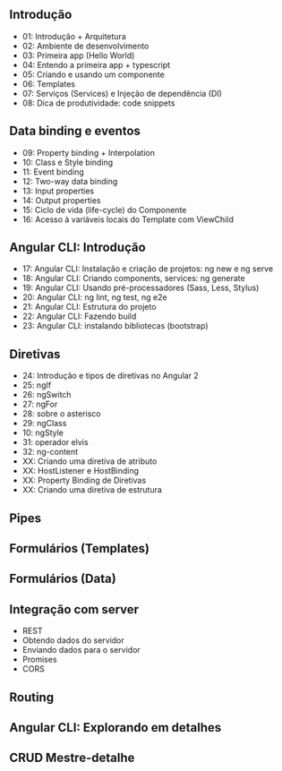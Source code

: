 ## Introdução
* 01: Introdução + Arquitetura
* 02: Ambiente de desenvolvimento
* 03: Primeira app (Hello World)
* 04: Entendo a primeira app + typescript
* 05: Criando e usando um componente
* 06: Templates
* 07: Serviços (Services) e Injeção de dependência (DI)
* 08: Dica de produtividade: code snippets

## Data binding e eventos
* 09: Property binding + Interpolation
* 10: Class e Style binding
* 11: Event binding
* 12: Two-way data binding
* 13: Input properties
* 14: Output properties
* 15: Ciclo de vida (life-cycle) do Componente
* 16: Acesso à variáveis locais do Template com ViewChild

## Angular CLI: Introdução
* 17: Angular CLI: Instalação e criação de projetos: ng new e ng serve
* 18: Angular CLI: Criando components, services: ng generate
* 19: Angular CLI: Usando pré-processadores (Sass, Less, Stylus)
* 20: Angular CLI: ng lint, ng test, ng e2e
* 21: Angular CLI: Estrutura do projeto
* 22: Angular CLI: Fazendo build
* 23: Angular CLI: instalando bibliotecas (bootstrap)

## Diretivas
* 24: Introdução e tipos de diretivas no Angular 2
* 25: ngIf
* 26: ngSwitch
* 27: ngFor
* 28: sobre o asterisco
* 29: ngClass
* 10: ngStyle
* 31: operador elvis
* 32: ng-content
* XX: Criando uma diretiva de atributo
* XX: HostListener e HostBinding
* XX: Property Binding de Diretivas
* XX: Criando uma diretiva de estrutura

## Pipes

## Formulários (Templates)

## Formulários (Data)

## Integração com server
* REST
* Obtendo dados do servidor
* Enviando dados para o servidor
* Promises
* CORS

## Routing

## Angular CLI: Explorando em detalhes

## CRUD Mestre-detalhe
